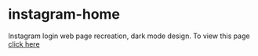# instagram-home
Instagram login web page recreation, dark mode design.
To view this page [click here](https://instagram-home-inky.vercel.app)
